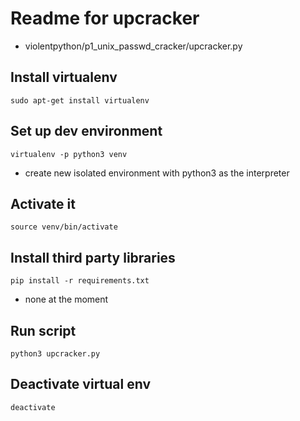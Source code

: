 # Readme for upcracker
- violentpython/p1_unix_passwd_cracker/upcracker.py

## Install virtualenv
	sudo apt-get install virtualenv

## Set up dev environment
	virtualenv -p python3 venv
- create new isolated environment with python3 as the interpreter

## Activate it
	source venv/bin/activate

## Install third party libraries
	pip install -r requirements.txt
- none at the moment

## Run script
	python3 upcracker.py

## Deactivate virtual env
	deactivate

